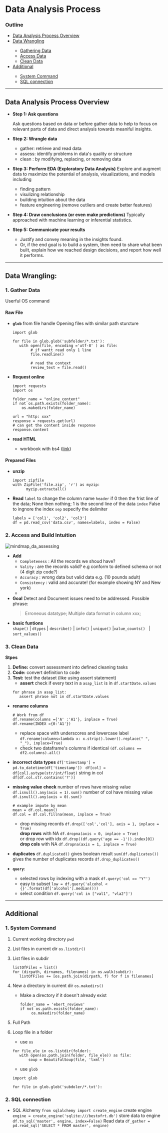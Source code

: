 # Data Analysis Process
### Outline 
<ul>
<li><a href="#L2">Data Analysis Process Overview</a></li>
<li><a href="#L3">Data Wrangling</a></li>
<ul><li><a href="#L2.1">Gathering Data</a></li>
    <li><a href="#L2.2">Access Data</a></li>
    <li><a href="#L2.3">Clean Data</a></li>
</ul>
<li><a href="#Lextra">Additional</a></li>
<ul><li><a href="#Lextra_1"> System Command</a></li>
    <li><a href="#Lextra_2">SQL connection</a></li>
  
</ul>
</ul>

****
<a id='L2'></a>
## Data Analysis Process Overview

- **Step 1: Ask questions**   

  Ask questions based on data or before gather data to help to focus on relevant parts of data and direct analysis towards meaniful insights.  

- **Step 2: Wrangle data**
  - gather: retrieve and read data  
  - assess: identify problems in data's quality or structure 
  - clean : by modifying, replacing, or removing data 


- **Step 3: Perform EDA (Exploratory Data Analysis)**
   Explore and augment data to maximize the potential of analysis, visualizations, and models including
  - finding pattern 
  - visulizing relationship 
  - building intuition about the data 
  - feature engineering (remove outliers and create better features)

- **Step 4: Draw conclusions (or even make predictions)**
Typically approached with machine learning or inferential statistics.

- **Step 5: Communicate your results**
  - Justify and convey meaning in the insights found. 
  - Or, if the end goal is to build a system, then need to share what been built, explain how we reached design decisions, and report how well it performs. 

**** 

<a id='L3'></a>

## Data Wrangling: 
<a id='L2.1'></a>
### 1. Gather Data
<a id='L4'>Userful OS command</a>
#### Raw File
* **`glob`** from file handle
  Opening files with similar path sturcture
  ```
  import glob 

  for file in glob.glob('subfolder/*.txt'):
     with open(file, encoding ='utf-8' ) as file: 
          # if wantt read only 1 line 
          file.readline() 

          # read the context 
          review_text = file.read()
  ```
* **Request online**
  ```
  import requests 
  import os 

  folder_name = "online_content"
  if not os.path.exists(folder_name):
      os.makedirs(folder_name)

  url = "http: xxx"
  response = requests.get(url)
  # can get the content inside response
  response.content
  ```

* **read HTML**
  - workbook with bs4 ([link](GatherData_bs4.html))


#### Prepared Files
* **unzip**
  ```
  import zipfile  
  with ZipFile('file.zip', 'r') as myzip:    
        myzip.extractall()
  ```

* **Read**
`label`  to change the column name 
`header` if 0 then the frist line of the data; None then nothing; 1 is the second line of the data
`index` False to ingnore the index
`sep` sepecify the delimiter
  ```
  labels = ['col1', 'col2', 'col3']  
  df = pd.read_csv('data.csv', names=labels, index = False)   
  ```


<a id='L2.2'></a>
### 2.  Access and Build Intuition
![mindmap_da_assessing](Pics/mindmap_da_assessing.png)
- **Add**
  - `Completeness` : All the records we shoud have? 
  - `Vality` : are the records valid? e.g conform to defined schema or not (4 digit zip code?)
  - `Accuracy` : wrong data but valid data e.g. (10 pounds adult) 
  - `Consistency` : valid and accurate! (for example showing NY and New york) 
  - 
- **Goal**
  Detect and Document issues need to be addressed. Possible phrase:
  > Erroneous datatype; 
    Multiple data format in column xxx; 

  

* **basic funtions**  
  `shape()` | `dtypes` | `describe()` | `info()` | `unique()` |`value_counts() ` | `sort_values()`


<a id='L2.3'></a>
### 3. Clean Data

**Stpes** 
1. **Define:** convert assessment into defined cleaning tasks 
2. **Code:** convert definition to code
3. **Test:** test the dataset (like using assert statement)
    * **assert**
   check if every text in a `asap_list` is in `df.startDate.values`
   ```
   for phrase in asap_list:
      assert phrase not in df.startDate.values
   ```
  
* **rename columns** 
  ```
  # Work from df 
  df.rename(columns ={'A' :'A1'}, inplace = True)
  df.rename(INDEX ={0:'A1'})
  ```
  - replace space with underscores and lowercase label 
  `df.rename(columns=lambda x: x.strip().lower().replace(" ", "_"), inplace=True)`
  - check two dataframe's columns if identical 
  `(df.columns == df2.columns).all()`

* **incorrect data types**
`df['timestamp'] = pd.to_datetime(df['timestamp']) `
`df[col] = df[col].astype(str/int/float)`
string in col `df[df.col.str.contains('?')]`
* **missing value** 
  **check**
number of rows have missing value `df.isnull().any(axis = 1).sum()`
number of col have missing value `df.isnull().any(axis = 0).sum()`
   ```
   # example impute by mean
   mean = df.col.mean()   
   df.col = df.col.fillna(mean, inplace = True)
   ```
    - drop missing records
      `df.drop(['col','col'], axis = 1, inplace = True)`  
      **drop rows** with NA `df.dropna(axis = 0, inplace = True)`  
      or drop row with idx `df.drop((df.query('age == -1')).index[0])`
      **drop cols** with NA `df.dropna(axis = 1, inplace = True)` 
    
* **duplicates** 
`df.duplicated()` gives boolean result 
`sum(df.duplicates())` gives the number of duplicates records 
`df.drop_duplicates()`

* **`query`**: 
  - selected rows by indexing with a mask
    `df.query('col == "Y"')`
  - easy to subset
  `low = df.query('alcohol < {}'.format(df['alcohol'].median()))`
  - select condition 
  `df.query('col in ["val1", "vla2"]')`


**** 
<a id='Lextra'></a>
## Additional

<a id='Lextra_1'></a>
### 1. System Command
1. Current working directory `pwd`
2. List files in current dir  `os.listdir()`
3. List files in subdir 
   ```
   listOfFiles = list()
   for (dirpath, dirnames, filenames) in os.walk(subdir):
      listOfFiles += [os.path.join(dirpath, f) for f in filenames]  
   ```
4. New a directory in current dir  `os.makedirs()`
   - Make a directory if it doesn't already exist 
  
     ```
     folder_name = 'ebert_reviews'
     if not os.path.exists(folder_name):
          os.makedirs(folder_name)
     ``` 


5. Full Path
   
6. Loop file in a folder 
   - use `os`
   ```
   for file_ele in os.listdir(folder):
      with open(os.path.join(folder, file_ele)) as file:
          soup = BeautifulSoup(file, 'lxml') 
   ```
   - use `glob`
   ```
   import glob

   for file in glob.glob('subdoler/*.txt'):
   ```
<a id='Lextra_2'></a>
### 2. SQL connection 
- SQL Alchemy
`from sqlalchemy import create_engine` 
create engine 
`engine = create_engine('sqlite:///bestofrt.db')`
store data to engine 
`df.to_sql('master', engine, index=False)`
Read data 
`df_gather = pd.read_sql('SELECT * FROM master', engine)`